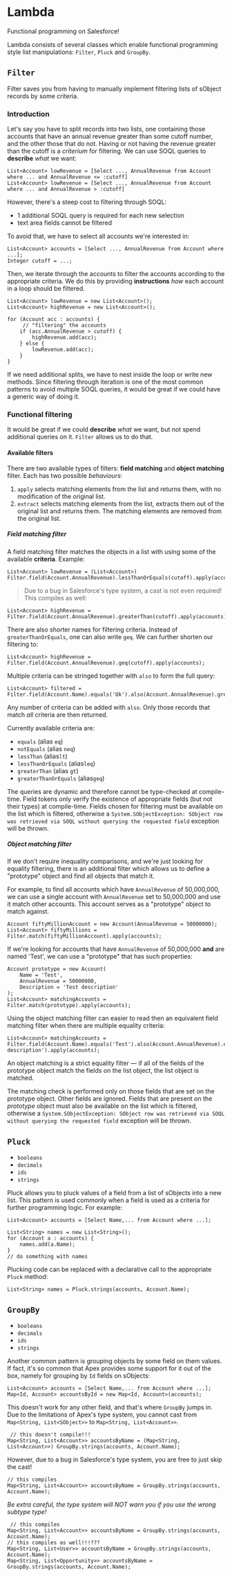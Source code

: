 # Lambda

Functional programming on Salesforce! 

Lambda consists of several classes which enable functional programming style list manipulations: `Filter`, `Pluck` and `GroupBy`.

## `Filter`

Filter saves you from having to manually implement filtering lists of sObject records by some criteria.

### Introduction

Let's say you have to split records into two lists, one containing those accounts that have an annual revenue greater than some cutoff number, and the other those that do not. Having or not having the revenue greater than the cutoff is a *criterium* for filtering. We can use SOQL queries to **describe** *what* we want:

    List<Account> lowRevenue = [Select ..., AnnualRevenue from Account where ... and AnnualRevenue <= :cutoff]
    List<Account> lowRevenue = [Select ..., AnnualRevenue from Account where ... and AnnualRevenue > :cutoff]

However, there's a steep cost to filtering through SOQL:
- 1 additional SOQL query is required for each new selection
- text area fields cannot be filtered 

To avoid that, we have to select all accounts we're interested in:

    List<Account> accounts = [Select ..., AnnualRevenue from Account where ...];
    Integer cutoff = ...;

Then, we iterate through the accounts to filter the accounts according to the appropriate criteria. We do this by providing **instructions** *how* each account in a loop should be filtered.

    List<Account> lowRevenue = new List<Account>();
    List<Account> highRevenue = new List<Account>();

    for (Account acc : accounts) {
         // "filtering" the accounts
        if (acc.AnnualRevenue > cutoff) {
            highRevenue.add(acc);
        } else {
            lowRevenue.add(acc);
        }
    }

If we need additional splits, we have to nest inside the loop or write new methods. Since filtering through iteration is one of the most common patterns to avoid multiple SOQL queries, it would be great if we could have a generic way of doing it.  

### Functional filtering

It would be great if we could **describe** *what* we want, but not spend additional queries on it. `Filter` allows us to do that.

#### Available filters

There are two available types of filters: **field matching** and **object matching** filter. Each has two possible *behaviours*:

1. `apply` selects matching elements from the list and returns them, with no modification of the original list.
2. `extract` selects matching elements from the list, extracts them out of the original list and returns them. The matching elements are removed from the original list.

##### Field matching filter

A field matching filter matches the objects in a list with using some of the available **criteria**. Example:

    List<Account> lowRevenue = (List<Account>) Filter.field(Account.AnnualRevenue).lessThanOrEquals(cutoff).apply(accounts);

> Due to a bug in Salesforce's type system, a cast is not even required! This compiles as well:

    List<Account> highRevenue = Filter.field(Account.AnnualRevenue).greaterThan(cutoff).apply(accounts);

There are also shorter names for filtering criteria. Instead of `greaterThanOrEquals`, one can also write `geq`. We can further shorten our filtering to:

    List<Account> highRevenue = Filter.field(Account.AnnualRevenue).geq(cutoff).apply(accounts);

Multiple criteria can be stringed together with `also` to form the full query:

    List<Account> filtered = Filter.field(Account.Name).equals('Ok').also(Account.AnnualRevenue).greaterThan(100000).apply(accounts);

Any number of criteria can be added with `also`. Only those records that match *all* criteria are then returned.

Currently available criteria are:

* `equals` (alias `eq`)
* `notEquals` (alias `neq`)
* `lessThan` (alias`lt`)
* `lessThanOrEquals` (alias`leq`)
* `greaterThan` (alias `gt`)
* `greaterThanOrEquals` (alias`geq`)

The queries are dynamic and therefore cannot be type-checked at compile-time. Field tokens only verify the existence of appropriate fields (but not their types) at compile-time. Fields chosen for filtering must be available on the list which is filtered, otherwise a `System.SObjectException: SObject row was retrieved via SOQL without querying the requested field` exception will be thrown.

##### Object matching filter

If we don't require inequality comparisons, and we're just looking for equality filtering, there is an additional filter which allows us to define a "prototype" object and find all objects that match it.

For example, to find all accounts which have `AnnualRevenue` of 50,000,000, we can use a single account with `AnnualRevenue` set to 50,000,000 and use it match other accounts. This account serves as a "prototype" object to match against.

    Account fiftyMillionAccount = new Account(AnnualRevenue = 50000000);
    List<Account> fiftyMillions = Filter.match(fiftyMillionAccount).apply(accounts);

If we're looking for accounts that have `AnnualRevenue` of 50,000,000 **and** are named 'Test', we can use a "prototype" that has such properties:

    Account prototype = new Account(
        Name = 'Test',
        AnnualRevenue = 50000000,
        Description = 'Test description'
    );
    List<Account> matchingAccounts = Filter.match(prototype).apply(accounts);

Using the object matching filter can easier to read then an equivalent field matching filter when there are multiple equality criteria:

    List<Account> matchingAccounts = Filter.field(Account.Name).equals('Test').also(Account.AnnualRevenue).equals('50000000').also(Account.Description).equals('Test description').apply(accounts);

An object matching is a strict equality filter — if all of the fields of the prototype object match the fields on the list object, the list object is matched.

The matching check is performed only on those fields that are set on the prototype object. Other fields are ignored. Fields that are present on the *prototype* object must also be available on the list which is filtered, otherwise a `System.SObjectException: SObject row was retrieved via SOQL without querying the requested field` exception will be thrown.

## `Pluck`

* `booleans`
* `decimals`
* `ids`
* `strings`

Pluck allows you to pluck values of a field from a list of sObjects into a new list. This pattern is used commonly when a field is used as a criteria for further programming logic. For example:

    List<Account> accounts = [Select Name,... from Account where ...];
    
    List<String> names = new List<String>();
    for (Account a : accounts) {
        names.add(a.Name);
    }
    // do something with names

Plucking code can be replaced with a declarative call to the appropriate `Pluck` method:

    List<String> names = Pluck.strings(accounts, Account.Name);

## `GroupBy`

* `booleans`
* `decimals`
* `ids`
* `strings`

Another common pattern is grouping objects by some field on them values. If fact, it's so common that Apex provides some support for it out of the box, namely for grouping by `Id` fields on sObjects:

    List<Account> accounts = [Select Name,... from Account where ...];
    Map<Id, Account> accountsById = new Map<Id, Account>(accounts);

This doesn't work for any other field, and that's where `GroupBy` jumps in. Due to the limitations of Apex's type system, you cannot cast from `Map<String, List<SObject>>` to `Map<String, List<Account>>`. 

     // this doesn't compile!!!
    Map<String, List<Account>> accountsByName = (Map<String, List<Account>>) GroupBy.strings(accounts, Account.Name);

However, due to a bug in Salesforce's type system, you are free to just skip the cast! 

    // this compiles
    Map<String, List<Account>> accountsByName = GroupBy.strings(accounts, Account.Name);

*Be extra careful, the type system will NOT warn you if you use the wrong subtype type!*

     // this compiles
    Map<String, List<Account>> accountsByName = GroupBy.strings(accounts, Account.Name);
    // this compiles as well!!!???
    Map<String, List<User>> accountsByName = GroupBy.strings(accounts, Account.Name);
    Map<String, List<Opportunity>> accountsByName = GroupBy.strings(accounts, Account.Name);